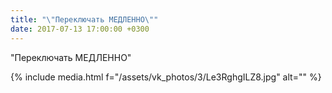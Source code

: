 ```yaml
---
title: "\"Переключать МЕДЛЕННО\""
date: 2017-07-13 17:00:00 +0300
---
```


"Переключать МЕДЛЕННО"

{% include media.html f="/assets/vk_photos/3/Le3RghgILZ8.jpg" alt="" %}
